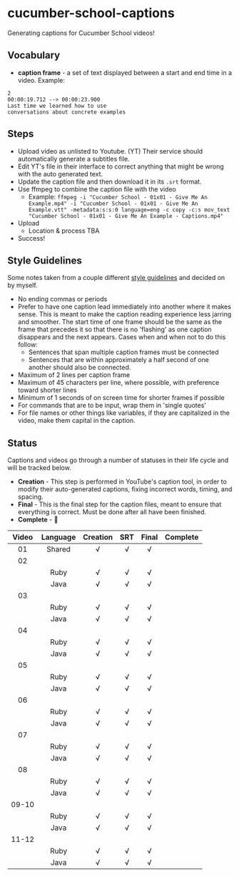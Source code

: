 # cucumber-school-captions

Generating captions for Cucumber School videos!

## Vocabulary

* **caption frame** - a set of text displayed between a start and end time in a video. Example:

```text
2
00:00:19.712 --> 00:00:23.900
Last time we learned how to use
conversations about concrete examples
```

## Steps

* Upload video as unlisted to Youtube. (YT) Their service should automatically generate a subtitles file.
* Edit YT's file in their interface to correct anything that might be wrong with the auto generated text.
* Update the caption file and then download it in its `.srt` format.
* Use ffmpeg to combine the caption file with the video
  * Example: `ffmpeg -i "Cucumber School - 01x01 - Give Me An Example.mp4" -i "Cucumber School - 01x01 - Give Me An Example.vtt" -metadata:s:s:0 language=eng -c copy -c:s mov_text "Cucumber School - 01x01 - Give Me An Example - Captions.mp4"`
* Upload
  * Location & process TBA
* Success!

## Style Guidelines

Some notes taken from a couple different [style guidelines](http://bbc.github.io/subtitle-guidelines/) and decided on by myself.

* No ending commas or periods
* Prefer to have one caption lead immediately into another where it makes sense. This is meant to make the caption reading experience less jarring and smoother. The start time of one frame should be the same as the frame that precedes it so that there is no 'flashing' as one caption disappears and the next appears. Cases when and when not to do this follow:
  * Sentences that span multiple caption frames must be connected
  * Sentences that are within approximately a half second of one another should also be connected.
* Maximum of 2 lines per caption frame
* Maximum of 45 characters per line, where possible, with preference toward shorter lines
* Minimum of 1 seconds of on screen time for shorter frames if possible
* For commands that are to be input, wrap them in 'single quotes'
* For file names or other things like variables, if they are capitalized in the video, make them capital in the caption.

## Status

Captions and videos go through a number of statuses in their life cycle and will be tracked below.

* **Creation** - This step is performed in YouTube's caption tool, in order to modify their auto-generated captions, fixing incorrect words, timing, and spacing.
* **Final** - This is the final step for the caption files, meant to ensure that everything is correct. Must be done after all have been finished.
* **Complete** - 🎉

| Video | Language | Creation | SRT    | Final | Complete |
|:-----:|:--------:|:--------:|:------:|:-----:|----------|
| 01    | Shared   | √        | √      | √     |          |
| 02    |          |          |        |       |          |
|       | Ruby     | √        | √      | √     |          |
|       | Java     | √        | √      | √     |          |
| 03    |          |          |        |       |          |
|       | Ruby     | √        | √      | √     |          |
|       | Java     | √        | √      | √     |          |
| 04    |          |          |        |       |          |
|       | Ruby     | √        | √      | √     |          |
|       | Java     | √        | √      | √     |          |
| 05    |          |          |        |       |          |
|       | Ruby     | √        | √      | √     |          |
|       | Java     | √        | √      | √     |          |
| 06    |          |          |        |       |          |
|       | Ruby     | √        | √      | √     |          |
|       | Java     | √        | √      | √     |          |
| 07    |          |          |        |       |          |
|       | Ruby     | √        | √      | √     |          |
|       | Java     | √        | √      | √     |          |
| 08    |          |          |        |       |          |
|       | Ruby     | √        | √      | √     |          |
|       | Java     | √        | √      | √     |          |
| 09-10 |          |          |        |       |          |
|       | Ruby     | √        | √      | √     |          |
|       | Java     | √        | √      | √     |          |
| 11-12 |          |          |        |       |          |
|       | Ruby     | √        | √      | √     |          |
|       | Java     | √        | √      | √     |          |
